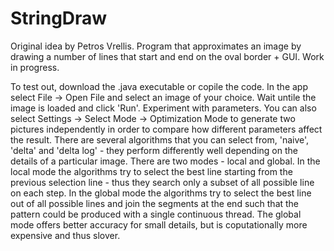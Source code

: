 # StringDraw
Original idea by Petros Vrellis.
Program that approximates an image by drawing a number of lines that start and end on the oval border + GUI.
Work in progress.

To test out, download the .java executable or copile the code. In the app select File -> Open File and select an image of your choice. Wait untile the image is loaded and click 'Run'. Experiment with parameters. 
You can also select Settings -> Select Mode -> Optimization Mode to generate two pictures independently in order to compare how different parameters affect the result.
There are several algorithms that you can select from, 'naive', 'delta' and 'delta log' - they perform differently well depending on the details of a particular image. 
There are two modes - local and global. In the local mode the algorithms try to select the best line starting from the previous selection line - thus they search only a subset of all possible line on each step. In the global mode the algorithms try to select the best line out of all possible lines and join the segments at the end such that the pattern could be produced with a single continuous thread. The global mode offers better accuracy for small details, but is coputationally more expensive and thus slover. 
